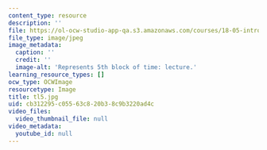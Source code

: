 ```yaml
---
content_type: resource
description: ''
file: https://ol-ocw-studio-app-qa.s3.amazonaws.com/courses/18-05-introduction-to-probability-and-statistics-spring-2014/cb312295c05563c820b38c9b3220ad4c_tl5.jpg
file_type: image/jpeg
image_metadata:
  caption: ''
  credit: ''
  image-alt: 'Represents 5th block of time: lecture.'
learning_resource_types: []
ocw_type: OCWImage
resourcetype: Image
title: tl5.jpg
uid: cb312295-c055-63c8-20b3-8c9b3220ad4c
video_files:
  video_thumbnail_file: null
video_metadata:
  youtube_id: null
---
```

